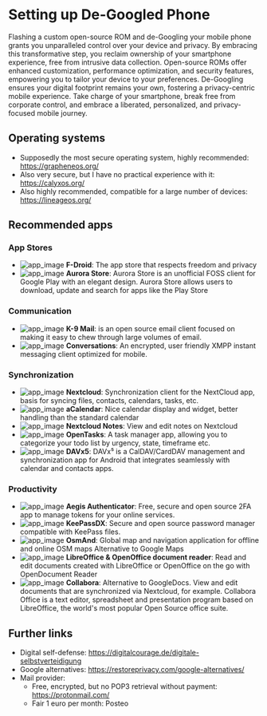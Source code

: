 # Setting up De-Googled Phone
Flashing a custom open-source ROM and de-Googling your mobile phone grants you unparalleled control over your device and privacy. By embracing this transformative step, you reclaim ownership of your smartphone experience, free from intrusive data collection. Open-source ROMs offer enhanced customization, performance optimization, and security features, empowering you to tailor your device to your preferences. De-Googling ensures your digital footprint remains your own, fostering a privacy-centric mobile experience. Take charge of your smartphone, break free from corporate control, and embrace a liberated, personalized, and privacy-focused mobile journey.

## Operating systems
- Supposedly the most secure operating system, highly recommended: https://grapheneos.org/
- Also very secure, but I have no practical experience with it: https://calyxos.org/
- Also highly recommended, compatible for a large number of devices: https://lineageos.org/

## Recommended apps
### App Stores
- ![app_image](img/fdroid.ico) **F-Droid**: The app store that respects freedom and privacy
- ![app_image](img/aurora.ico) **Aurora Store**: Aurora Store is an unofficial FOSS client for Google Play with an elegant design. Aurora Store allows users to download, update and search for apps like the Play Store 

### Communication
- ![app_image](img/k9mail.ico) **K-9 Mail**: is an open source email client focused on making it easy to chew through large volumes of email.
- ![app_image](img/conversations.ico) **Conversations**: An encrypted, user friendly XMPP instant messaging client optimized for mobile.

### Synchronization
- ![app_image](img/nextcloud.ico) **Nextcloud**: Synchronization client for the NextCloud app, basis for syncing files, contacts, calendars, tasks, etc.
- ![app_image](img/acalendar.ico) **aCalendar**: Nice calendar display and widget, better handling than the standard calendar
- ![app_image](img/nextcloudnotes.ico) **Nextcloud Notes**: View and edit notes on Nextcloud
- ![app_image](img/opentasks.ico) **OpenTasks**: A task manager app, allowing you to categorize your todo list by urgency, state, timeframe etc.
- ![app_image](img/davx5.ico) **DAVx5**: DAVx⁵ is a CalDAV/CardDAV management and synchronization app for Android that integrates seamlessly with calendar and contacts apps.

### Productivity
- ![app_image](img/aegis.ico) **Aegis Authenticator**: Free, secure and open source 2FA app to manage tokens for your online services.
- ![app_image](img/keepassdx.ico) **KeePassDX**: Secure and open source password manager compatible with KeePass files. 
- ![app_image](img/osmand.ico) **OsmAnd**: Global map and navigation application for offline and online OSM maps Alternative to Google Maps
- ![app_image](img/openoffice.ico) **LibreOffice & OpenOffice document reader**: Read and edit documents created with LibreOffice or OpenOffice on the go with OpenDocument Reader
- ![app_image](img/collabora.ico) **Collabora**: Alternative to GoogleDocs. View and edit documents that are synchronized via Nextcloud, for example.
Collabora Office is a text editor, spreadsheet and presentation program based on LibreOffice, the world's most popular Open Source office suite.


## Further links
- Digital self-defense: https://digitalcourage.de/digitale-selbstverteidigung
- Google alternatives: https://restoreprivacy.com/google-alternatives/
- Mail provider:
    - Free, encrypted, but no POP3 retrieval without payment: https://protonmail.com/
    - Fair 1 euro per month: Posteo

